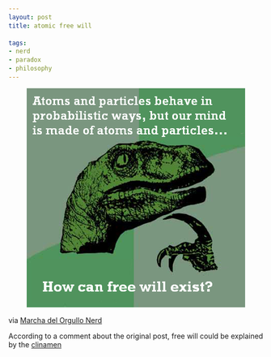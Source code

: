 ```yaml
---
layout: post
title: atomic free will

tags:
- nerd
- paradox
- philosophy
---
```


<div style="text-align:center">
    <img src="uploads/free-will.png" alt="atoms and particles behave in probabilistic ways, but our mind is made of atoms and particles... how can free will exist?"/>
</div>

via [Marcha del Orgullo Nerd](http://marchadelorgullonerd.blogspot.com/2009/09/philosoraptor.html)

According to a comment about the original post, free will could be explained by the [clinamen](https://secure.wikimedia.org/wikipedia/en/wiki/Clinamen)
